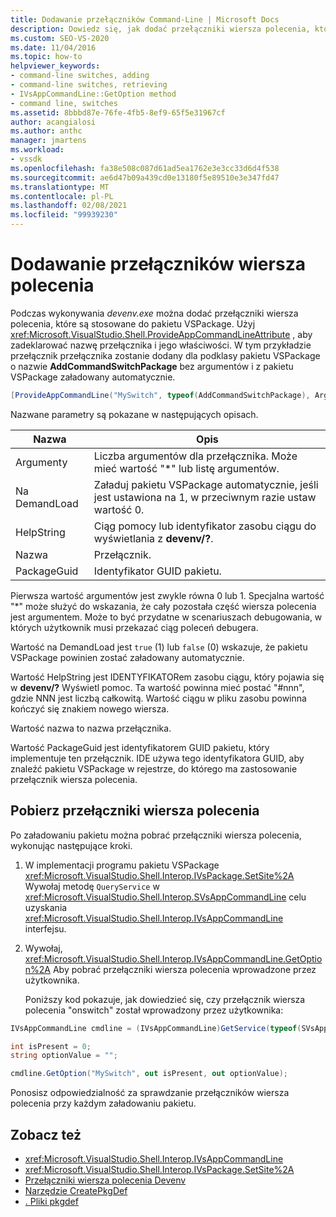 ```yaml
---
title: Dodawanie przełączników Command-Line | Microsoft Docs
description: Dowiedz się, jak dodać przełączniki wiersza polecenia, które są stosowane do pakietu VSPackage podczas wykonywania polecenia devenv.exe.
ms.custom: SEO-VS-2020
ms.date: 11/04/2016
ms.topic: how-to
helpviewer_keywords:
- command-line switches, adding
- command-line switches, retrieving
- IVsAppCommandLine::GetOption method
- command line, switches
ms.assetid: 8bbbd87e-76fe-4fb5-8ef9-65f5e31967cf
author: acangialosi
ms.author: anthc
manager: jmartens
ms.workload:
- vssdk
ms.openlocfilehash: fa38e508c087d61ad5ea1762e3e3cc33d6d4f538
ms.sourcegitcommit: ae6d47b09a439cd0e13180f5e89510e3e347fd47
ms.translationtype: MT
ms.contentlocale: pl-PL
ms.lasthandoff: 02/08/2021
ms.locfileid: "99939230"
---
```

# <a name="add-command-line-switches"></a>Dodawanie przełączników wiersza polecenia
Podczas wykonywania *devenv.exe* można dodać przełączniki wiersza polecenia, które są stosowane do pakietu VSPackage. Użyj <xref:Microsoft.VisualStudio.Shell.ProvideAppCommandLineAttribute> , aby zadeklarować nazwę przełącznika i jego właściwości. W tym przykładzie przełącznik przełącznika zostanie dodany dla podklasy pakietu VSPackage o nazwie **AddCommandSwitchPackage** bez argumentów i z pakietu VSPackage załadowany automatycznie.

```csharp
[ProvideAppCommandLine("MySwitch", typeof(AddCommandSwitchPackage), Arguments = "0", DemandLoad = 1)]
```

 Nazwane parametry są pokazane w następujących opisach.

|Nazwa|Opis|
|-|-|
| Argumenty | Liczba argumentów dla przełącznika. Może mieć wartość "*" lub listę argumentów. |
| Na DemandLoad | Załaduj pakietu VSPackage automatycznie, jeśli jest ustawiona na 1, w przeciwnym razie ustaw wartość 0. |
| HelpString | Ciąg pomocy lub identyfikator zasobu ciągu do wyświetlania z **devenv/?**. |
| Nazwa | Przełącznik. |
| PackageGuid | Identyfikator GUID pakietu. |

 Pierwsza wartość argumentów jest zwykle równa 0 lub 1. Specjalna wartość "*" może służyć do wskazania, że cały pozostała część wiersza polecenia jest argumentem. Może to być przydatne w scenariuszach debugowania, w których użytkownik musi przekazać ciąg poleceń debugera.

 Wartość na DemandLoad jest `true` (1) lub `false` (0) wskazuje, że pakietu VSPackage powinien zostać załadowany automatycznie.

 Wartość HelpString jest IDENTYFIKATORem zasobu ciągu, który pojawia się w **devenv/?** Wyświetl pomoc. Ta wartość powinna mieć postać "#nnn", gdzie NNN jest liczbą całkowitą. Wartość ciągu w pliku zasobu powinna kończyć się znakiem nowego wiersza.

 Wartość nazwa to nazwa przełącznika.

 Wartość PackageGuid jest identyfikatorem GUID pakietu, który implementuje ten przełącznik. IDE używa tego identyfikatora GUID, aby znaleźć pakietu VSPackage w rejestrze, do którego ma zastosowanie przełącznik wiersza polecenia.

## <a name="retrieve-command-line-switches"></a>Pobierz przełączniki wiersza polecenia
 Po załadowaniu pakietu można pobrać przełączniki wiersza polecenia, wykonując następujące kroki.

1. W implementacji programu pakietu VSPackage <xref:Microsoft.VisualStudio.Shell.Interop.IVsPackage.SetSite%2A> Wywołaj metodę `QueryService` w <xref:Microsoft.VisualStudio.Shell.Interop.SVsAppCommandLine> celu uzyskania <xref:Microsoft.VisualStudio.Shell.Interop.IVsAppCommandLine> interfejsu.

2. Wywołaj, <xref:Microsoft.VisualStudio.Shell.Interop.IVsAppCommandLine.GetOption%2A> Aby pobrać przełączniki wiersza polecenia wprowadzone przez użytkownika.

   Poniższy kod pokazuje, jak dowiedzieć się, czy przełącznik wiersza polecenia "onswitch" został wprowadzony przez użytkownika:

```csharp
IVsAppCommandLine cmdline = (IVsAppCommandLine)GetService(typeof(SVsAppCommandLine));

int isPresent = 0;
string optionValue = "";

cmdline.GetOption("MySwitch", out isPresent, out optionValue);
```

 Ponosisz odpowiedzialność za sprawdzanie przełączników wiersza polecenia przy każdym załadowaniu pakietu.

## <a name="see-also"></a>Zobacz też
- <xref:Microsoft.VisualStudio.Shell.Interop.IVsAppCommandLine>
- <xref:Microsoft.VisualStudio.Shell.Interop.IVsPackage.SetSite%2A>
- [Przełączniki wiersza polecenia Devenv](../ide/reference/devenv-command-line-switches.md)
- [Narzędzie CreatePkgDef](../extensibility/internals/createpkgdef-utility.md)
- [. Pliki pkgdef](https://devblogs.microsoft.com/visualstudio/whats-a-pkgdef-and-why/)
